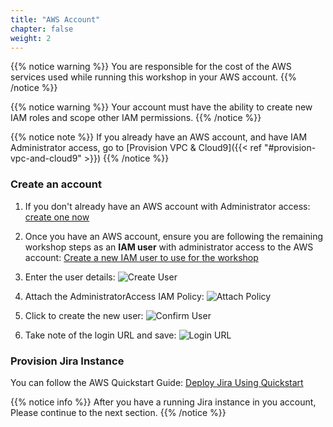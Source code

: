 ```yaml
---
title: "AWS Account"
chapter: false
weight: 2
---
```


{{% notice warning %}}
You are responsible for the cost of the AWS services used while running this workshop in your AWS account.
{{% /notice %}}

{{% notice warning %}}
Your account must have the ability to create new IAM roles and scope other IAM permissions.
{{% /notice %}}

{{% notice note %}}
If you already have an AWS account, and have IAM Administrator access, go to
[Provision VPC & Cloud9]({{< ref "#provision-vpc-and-cloud9" >}})
{{% /notice %}}

### Create an account

1. If you don't already have an AWS account with Administrator access: [create
one now](http://docs.aws.amazon.com/connect/latest/adminguide/gettingstarted.html#sign-up-for-aws)

2. Once you have an AWS account, ensure you are following the remaining workshop steps
as an **IAM user** with administrator access to the AWS account:
[Create a new IAM user to use for the workshop](https://console.aws.amazon.com/iam/home?region=us-east-1#/users$new)

3. Enter the user details:
![Create User](/images/10_Getting_Started/iam-1-create-user.png)

4. Attach the AdministratorAccess IAM Policy:
![Attach Policy](/images/10_Getting_Started/iam-2-attach-policy.png)

5. Click to create the new user:
![Confirm User](/images/10_Getting_Started/iam-3-create-user.png)

6. Take note of the login URL and save:
![Login URL](/images/10_Getting_Started/iam-4-save-url.png)


### Provision Jira Instance 

You can follow the AWS Quickstart Guide:
[Deploy Jira Using Quickstart](https://aws.amazon.com/quickstart/architecture/jira/)

{{% notice info %}}
After you have a running Jira instance in you account, Please continue to the next section.
{{% /notice %}}
